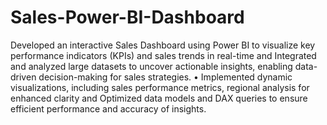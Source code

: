 # Sales-Power-BI-Dashboard

Developed an interactive Sales Dashboard using Power BI to visualize key performance indicators (KPIs) and
sales trends in real-time and Integrated and analyzed large datasets to uncover actionable insights, enabling
data-driven decision-making for sales strategies.
• Implemented dynamic visualizations, including sales performance metrics, regional analysis for enhanced clarity
and Optimized data models and DAX queries to ensure efficient performance and accuracy of insights.
